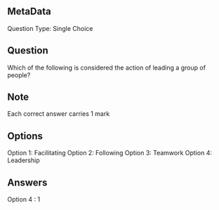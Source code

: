 ## MetaData
Question Type: Single Choice

## Question
Which of the following is considered the action of leading a group of people?

## Note
Each correct answer carries 1 mark

## Options
Option 1: Facilitating
Option 2: Following
Option 3: Teamwork
Option 4: Leadership

## Answers
Option 4 : 1
